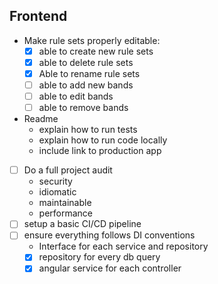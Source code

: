 ## Frontend
- Make rule sets properly editable:
  - [x] able to create new rule sets
  - [x] able to delete rule sets
  - [x] Able to rename rule sets
  - [ ] able to add new bands
  - [ ] able to edit bands
  - [ ] able to remove bands

- Readme
  - explain how to run tests
  - explain how to run code locally
  - include link to production app
- [ ] Do a full project audit
  - security
  - idiomatic
  - maintainable
  - performance
- [ ] setup a basic CI/CD pipeline
- [ ] ensure everything follows DI conventions
  - Interface for each service and repository
  - [x] repository for every db query
  - [x] angular service for each controller
